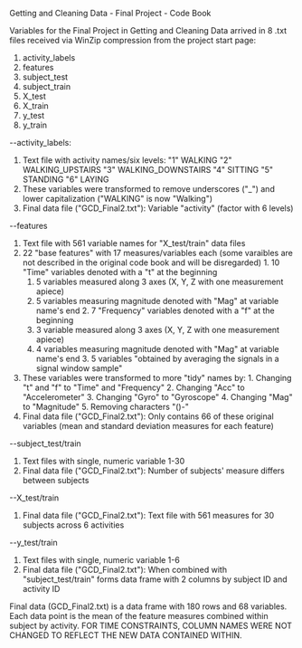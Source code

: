 Getting and Cleaning Data - Final Project - Code Book

Variables for the Final Project in Getting and Cleaning Data arrived in 8 .txt files received via WinZip compression from the project start page:

1. activity_labels
2. features
3. subject_test
4. subject_train
5. X_test
6. X_train
7. y_test
8. y_train

--activity_labels:
  1. Text file with activity names/six levels:
    "1" WALKING
    "2" WALKING_UPSTAIRS
    "3" WALKING_DOWNSTAIRS
    "4" SITTING
    "5" STANDING
    "6" LAYING
  2. These variables were transformed to remove underscores ("_") and lower capitalization ("WALKING" is now "Walking")
  3. Final data file ("GCD_Final2.txt"): Variable "activity" (factor with 6 levels)
  
--features
  1. Text file with 561 variable names for "X_test/train" data files
  2. 22 "base features" with 17 measures/variables each (some varaibles are not described in the original code book and will be disregarded)
    1. 10 "Time" variables denoted with a "t" at the beginning
      1. 5 variables measured along 3 axes (X, Y, Z with one measurement apiece)
      2. 5 variables measuring magnitude denoted with "Mag" at variable name's end
    2. 7 "Frequency" variables denoted with a "f" at the beginning
      1. 3 variable measured along 3 axes (X, Y, Z with one measurement apiece)
      2. 4 variables measuring magnitude denoted with "Mag" at variable name's end
    3. 5 variables "obtained by averaging the signals in a signal window sample"
  3. These variables were transformed to more "tidy" names by:
    1. Changing "t" and "f" to "Time" and "Frequency"
    2. Changing "Acc" to "Accelerometer"
    3. Changing "Gyro" to "Gyroscope"
    4. Changing "Mag" to "Magnitude"
    5. Removing characters "()-"
  4. Final data file ("GCD_Final2.txt"): Only contains 66 of these original variables (mean and standard deviation measures for each feature)
  
--subject_test/train
  1. Text files with single, numeric variable 1-30
  2. Final data file ("GCD_Final2.txt"): Number of subjects' measure differs between subjects
  
--X_test/train
  1. Final data file ("GCD_Final2.txt"): Text file with 561 measures for 30 subjects across 6 activities

--y_test/train
  1. Text files with single, numeric variable 1-6 
  2. Final data file ("GCD_Final2.txt"): When combined with "subject_test/train" forms data frame with 2 columns by subject ID and activity ID

Final data (GCD_Final2.txt) is a data frame with 180 rows and 68 variables. Each data point is the mean of the feature measures combined within subject by activity. FOR TIME CONSTRAINTS, COLUMN NAMES WERE NOT CHANGED TO REFLECT THE NEW DATA CONTAINED WITHIN.
